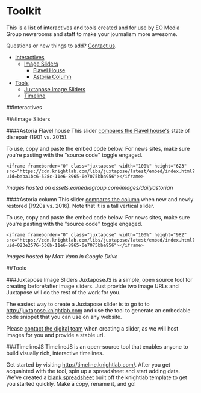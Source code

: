 # Toolkit
This is a list of interactives and tools created and for use by EO Media Group newsrooms and staff to make your journalism more awesome. 

Questions or new things to add? [Contact us](mailto:online@eomediagroup.com).

* [Interactives](#interactives)
  - [Image Sliders](#image-sliders)
    - [Flavel House](#flavel-slider)
    - [Astoria Column](#column-slider)
* [Tools](#tools)
  - [Juxtapose Image Sliders](#juxtapose-tool)
  - [Timeline](#timeline-tool)

##Interactives <a id="interactives"></a>

###Image Sliders <a id="image-sliders"></a>

####Astoria Flavel house <a id="flavel-slider"></a>
This slider [compares the Flavel house's](https://cdn.knightlab.com/libs/juxtapose/latest/embed/index.html?uid=aab8e22e-528d-11e6-8965-0e7075bba956) state of disrepair (1901 vs. 2015). 

To use, copy and paste the embed code below. For news sites, make sure you're pasting with the "source code" toggle engaged.
``` 
<iframe frameborder="0" class="juxtapose" width="100%" height="623" src="https://cdn.knightlab.com/libs/juxtapose/latest/embed/index.html?uid=baba1bc6-528c-11e6-8965-0e7075bba956"></iframe>
```
_Images hosted on assets.eomediagroup.com/images/dailyastorian_

####Astoria column <a id="column-slider"></a>
This slider [compares the column](https://cdn.knightlab.com/libs/juxtapose/latest/embed/index.html?uid=023e2576-536b-11e6-8965-0e7075bba956) when new and newly restored (1920s vs. 2016). Note that it is a tall vertical slider.

To use, copy and paste the embed code below. For news sites, make sure you're pasting with the "source code" toggle engaged.
```
<iframe frameborder="0" class="juxtapose" width="100%" height="982" src="https://cdn.knightlab.com/libs/juxtapose/latest/embed/index.html?uid=023e2576-536b-11e6-8965-0e7075bba956"></iframe>
```
_Images hosted by Matt Vann in Google Drive_

##Tools <a id="tools"></a>

###Juxtapose Image Sliders <a id="juxtapose-tool"></a>
JuxtaposeJS is a simple, open source tool for creating before/after image sliders. Just provide two image URLs and Juxtapose will do the rest of the work for you.

The easiest way to create a Juxtapose slider is to go to to http://juxtapose.knightlab.com and use the tool to generate an embedable code snippet that you can use on any website.

Please [contact the digital team](mailto:online@eomediagroup.com) when creating a slider, as we will host images for you and provide a stable url.

###TimelineJS <a id="timeline-tool"></a>
TimelineJS is an open-source tool that enables anyone to build visually rich, interactive timelines.

Get started by visiting http://timeline.knightlab.com/. After you get acquainted with the tool, spin up a spreadsheet and start adding data. We've created a [blank spreadsheet](https://docs.google.com/spreadsheets/d/1XUYdMCRrV9jXXSBtA4wSn-8vNZddZG4PkciT-a0bs38/edit#gid=0) built off the knightlab template to get you started quickly. Make a copy, rename it, and go!